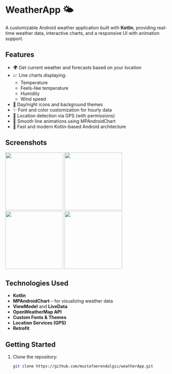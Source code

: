 # WeatherApp 🌤️

A customizable Android weather application built with **Kotlin**, providing real-time weather data, interactive charts, and a responsive UI with animation support.

## Features

- 🌍 Get current weather and forecasts based on your location
- 📈 Line charts displaying:
  - Temperature
  - Feels-like temperature
  - Humidity
  - Wind speed
- 🌙 Day/night icons and background themes
- ✨ Font and color customization for hourly data
- 📍 Location detection via GPS (with permissions)
- 🎨 Smooth line animations using MPAndroidChart
- 🚀 Fast and modern Kotlin-based Android architecture

## Screenshots

<p float="left">
  <img src="https://github.com/user-attachments/assets/df90f1f6-6b21-4523-837a-de8b5cab7b6c" width="180" />
  <img src="https://github.com/user-attachments/assets/bd19f316-90e8-46af-bdc2-649b0e02dd1a" width="180" />
  <img src="https://github.com/user-attachments/assets/0a5622a8-0057-4250-ad47-3f6481c21278" width="180" />
  <img src="![image](https://github.com/user-attachments/assets/1b6fe55e-4fdb-4826-83d9-6aa5c73a3040)" width="180" />

</p>


## Technologies Used

- **Kotlin**
- **MPAndroidChart** – for visualizing weather data
- **ViewModel** and **LiveData**
- **OpenWeatherMap API** 
- **Custom Fonts & Themes**
- **Location Services (GPS)**
- **Retrofit**

## Getting Started

1. Clone the repository:
   ```bash
   git clone https://github.com/mustafaerendalgic/weatherApp.git
